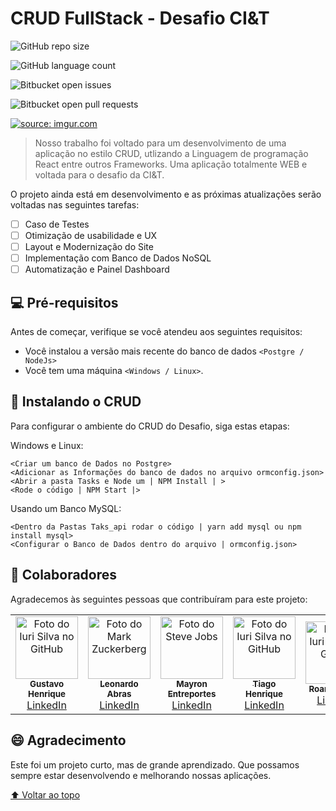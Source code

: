 # CRUD FullStack - Desafio CI&T

<!---Esses são exemplos. Veja https://shields.io para outras pessoas ou para personalizar este conjunto de escudos. Você pode querer incluir dependências, status do projeto e informações de licença aqui--->

![GitHub repo size](https://img.shields.io/github/repo-size/gustavohenri316/CRUD-FullStack)

![GitHub language count](https://img.shields.io/github/languages/count/gustavohenri316/CRUD-FullStack)

![Bitbucket open issues](https://img.shields.io/bitbucket/issues/gustavohenri316/CRUD-FullStack)

![Bitbucket open pull requests](https://img.shields.io/bitbucket/pr-raw/gustavohenri316/CRUD-FullStack)

<a href="https://imgur.com/1WHVEC4"><img src="https://i.imgur.com/1WHVEC4.png" title="source: imgur.com" /></a>

> Nosso trabalho foi voltado para um desenvolvimento de uma aplicação no estilo CRUD, utlizando a Linguagem de programação React entre outros Frameworks. Uma aplicação totalmente WEB e voltada para o desafio da CI&T.

O projeto ainda está em desenvolvimento e as próximas atualizações serão voltadas nas seguintes tarefas:

- [ ] Caso de Testes
- [ ] Otimização de usabilidade e UX
- [ ] Layout e Modernização do Site
- [ ] Implementação com Banco de Dados NoSQL
- [ ] Automatização e Painel Dashboard

## 💻 Pré-requisitos

Antes de começar, verifique se você atendeu aos seguintes requisitos:

* Você instalou a versão mais recente do banco de dados `<Postgre / NodeJs>`
* Você tem uma máquina `<Windows / Linux>`.

## 🚀 Instalando o CRUD

Para configurar o ambiente do CRUD do Desafio, siga estas etapas:

Windows e Linux:
```
<Criar um banco de Dados no Postgre>
<Adicionar as Informações do banco de dados no arquivo ormconfig.json>
<Abrir a pasta Tasks e Node um | NPM Install | >
<Rode o código | NPM Start |>
```

Usando um Banco MySQL:
```
<Dentro da Pastas Taks_api rodar o código | yarn add mysql ou npm install mysql>
<Configurar o Banco de Dados dentro do arquivo | ormconfig.json>
```

## 🤝 Colaboradores
Agradecemos às seguintes pessoas que contribuíram para este projeto:
<table>
  <tr>
    <td align="center">
      <a href="#">
        <img src="https://i.imgur.com/3aXdZUZ.png" width="100px;" alt="Foto do Iuri Silva no GitHub"/><br>
        <sub>
          <b>Gustavo Henrique</b>
        </sub><br>
	<a href="https://www.linkedin.com/in/gustavohenri316">LinkedIn</a>
      </a>
    </td>
    <td align="center">
      <a href="#">
        <img src="https://i.imgur.com/vGfkcxn.png" width="100px;" alt="Foto do Mark Zuckerberg"/><br>
        <sub>
          <b>Leonardo Abras</b>
        </sub><br>
	<a href="https://www.linkedin.com/in/leonardoabras/">LinkedIn</a>
      </a>
    </td>
    <td align="center">
      <a href="#">
        <img src="https://i.imgur.com/xZmX9f9.png" width="100px;" alt="Foto do Steve Jobs"/><br>
        <sub>
          <b>Mayron Entreportes</b>
        </sub><br>
	<a href="https://www.linkedin.com/in/mayron-entreportes/">LinkedIn</a>      
      </a>
    </td>
	<td align="center">
      <a href="#">
        <img src="https://i.imgur.com/WBPxwRL.jpg" width="100px;" alt="Foto do Iuri Silva no GitHub"/><br>
        <sub>
          <b>Tiago Henrique</b>
        </sub><br>
	<a href="https://www.linkedin.com/in/thiago-henrique-silva-9a0609176">LinkedIn</a> 
      </a>
    </td>
	<td align="center">
      <a href="#">
        <img src="https://i.imgur.com/G9TG0Ej.png" width="100px;" alt="Foto do Iuri Silva no GitHub"/><br>
        <sub>
          <b>Roane Marcel</b>
        </sub><br>
	<a href="https://www.linkedin.com/in/roane-marcel-barbosa-silva-396350180/">LinkedIn</a> 
      </a>
    </td>
	<td align="center">
      <a href="#">
        <img src="https://i.imgur.com/f2GKG3x.png" width="100px;" alt="Foto do Iuri Silva no GitHub"/><br>
        <sub>
          <b>Paulo Ricardo</b>
        </sub>
      </a>
    </td>
	<td align="center">
      <a href="#">
        <img src="https://i.imgur.com/OfQqzyf.png" width="100px;" alt="Foto do Iuri Silva no GitHub"/><br>
        <sub>
          <b>Marcos Laranjeiras</b>
        </sub><br>
	<a href="https://www.linkedin.com/in/marcoslaranjeiras">LinkedIn</a> 
      </a>
    </td>
  </tr>
  
</table>


## 😄 Agradecimento<br>

Este foi um projeto curto, mas de grande aprendizado. Que possamos sempre estar desenvolvendo e melhorando nossas aplicações.


[⬆ Voltar ao topo](#CRUD-FullStack)<br>

